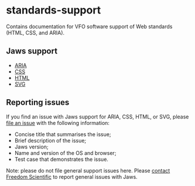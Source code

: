 # standards-support
Contains documentation for VFO software support of Web standards (HTML, CSS, and ARIA).

## Jaws support
* [ARIA](aria.html)
* [CSS](css.html)
* [HTML](html.html)
* [SVG](svg.html)

## Reporting issues

If you find an issue with Jaws support for ARIA, CSS, HTML, or SVG, please [file an issue](https://github.com/ThePacielloGroup/VFO-standards-support/issues?q=is%3Aopen) with the following information:
* Concise title that summarises the issue;
* Brief description of the issue;
* Jaws version;
* Name and version of the OS and browser;
* Test case that demonstrates the issue.

Note: please do not file general support issues here. Please [contact Freedom Scientific](https://www.freedomscientific.com/About/ContactUs) to report general issues with Jaws.